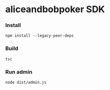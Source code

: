 # aliceandbobpoker SDK

### Install

```npm install --legacy-peer-deps```

### Build

```tsc```

### Run admin

```node dist/admin.js```
